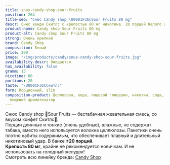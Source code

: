 ```yaml
---
title: snus-candy-shop-sour-fruits
position: 264
title-seo: "Снюс Candy shop \U0001F36CSour Fruits 80 mg"
descr: Снюс кенди Скитлс с крепостью 80 мг никотина. 20 порций белого цвета.
product-name: Candy shop Sour Fruits 80 mg
product-alt: Candy shop Sour Fruits 80 mg
strong: Очень крепкий
brand: Candy Shop
composition: Белый
price: 200
image: "/img/products/candy/snus-candy-shop-sour-fruits.jpg"
availability-descr: Ожидается
has_availability: false
gramm: 13
nicotine: 80
portions: 20
taste: "\U0001F36CСкитлс"
form: Порционный, slim
composition-product: Целлюлоза, вода, пищевой глицерин, никотин, сода, карбонат натрия,
  пищевой ароматизатор
---
```


Снюс Candy shop 🍬Sour Fruits — бестабачная жевательная смесь, со вкусом конфет Скитлс🍬.<br>
Порции длинные и тонкие (очень удобные),  влажные, не содержат табака, вместо него используется волокна целлюлозы. Пакетики очень плотно набиты содержимым, что обеспечивает плавный и длительный никотиновый удар. В банке **±20 порций**.<br>
**Крепость 80 мг**, крайне не рекомендуется новичкам. И не использовать на голодный желудок!<br>
Смотреть всю линейку бренда: <a href="/candy-shop-snus">Candy Shop</a>